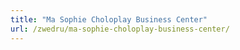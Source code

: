 ```yaml
---
title: "Ma Sophie Choloplay Business Center"
url: /zwedru/ma-sophie-choloplay-business-center/
---
```

